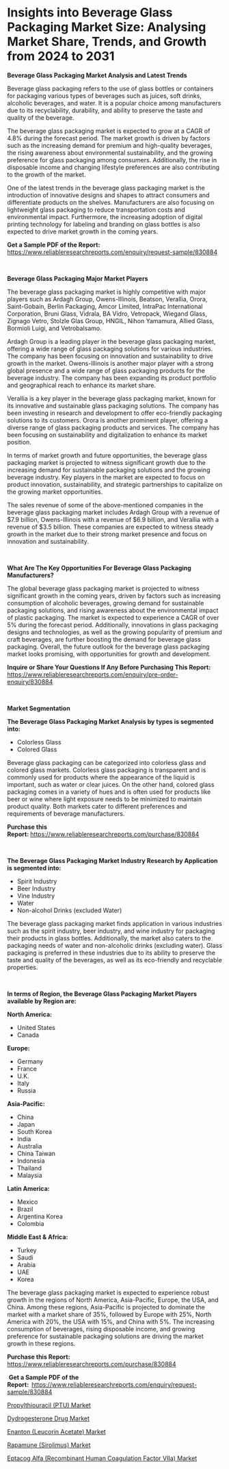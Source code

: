 <p><h1>Insights into Beverage Glass Packaging Market Size: Analysing Market Share, Trends, and Growth from 2024 to 2031</h1></p><p><strong>Beverage Glass Packaging Market Analysis and Latest Trends</strong></p>
<p><p>Beverage glass packaging refers to the use of glass bottles or containers for packaging various types of beverages such as juices, soft drinks, alcoholic beverages, and water. It is a popular choice among manufacturers due to its recyclability, durability, and ability to preserve the taste and quality of the beverage.</p><p>The beverage glass packaging market is expected to grow at a CAGR of 4.8% during the forecast period. The market growth is driven by factors such as the increasing demand for premium and high-quality beverages, the rising awareness about environmental sustainability, and the growing preference for glass packaging among consumers. Additionally, the rise in disposable income and changing lifestyle preferences are also contributing to the growth of the market.</p><p>One of the latest trends in the beverage glass packaging market is the introduction of innovative designs and shapes to attract consumers and differentiate products on the shelves. Manufacturers are also focusing on lightweight glass packaging to reduce transportation costs and environmental impact. Furthermore, the increasing adoption of digital printing technology for labeling and branding on glass bottles is also expected to drive market growth in the coming years.</p></p>
<p><strong>Get a Sample PDF of the Report:&nbsp;</strong> <a href="https://www.reliableresearchreports.com/enquiry/request-sample/830884">https://www.reliableresearchreports.com/enquiry/request-sample/830884</a></p>
<p>&nbsp;</p>
<p><strong>Beverage Glass Packaging Major Market Players</strong></p>
<p><p>The beverage glass packaging market is highly competitive with major players such as Ardagh Group, Owens-Illinois, Beatson, Verallia, Orora, Saint-Gobain, Berlin Packaging, Amcor Limited, IntraPac International Corporation, Bruni Glass, Vidrala, BA Vidro, Vetropack, Wiegand Glass, Zignago Vetro, Stolzle Glas Group, HNGIL, Nihon Yamamura, Allied Glass, Bormioli Luigi, and Vetrobalsamo.</p><p>Ardagh Group is a leading player in the beverage glass packaging market, offering a wide range of glass packaging solutions for various industries. The company has been focusing on innovation and sustainability to drive growth in the market. Owens-Illinois is another major player with a strong global presence and a wide range of glass packaging products for the beverage industry. The company has been expanding its product portfolio and geographical reach to enhance its market share.</p><p>Verallia is a key player in the beverage glass packaging market, known for its innovative and sustainable glass packaging solutions. The company has been investing in research and development to offer eco-friendly packaging solutions to its customers. Orora is another prominent player, offering a diverse range of glass packaging products and services. The company has been focusing on sustainability and digitalization to enhance its market position.</p><p>In terms of market growth and future opportunities, the beverage glass packaging market is projected to witness significant growth due to the increasing demand for sustainable packaging solutions and the growing beverage industry. Key players in the market are expected to focus on product innovation, sustainability, and strategic partnerships to capitalize on the growing market opportunities.</p><p>The sales revenue of some of the above-mentioned companies in the beverage glass packaging market includes Ardagh Group with a revenue of $7.9 billion, Owens-Illinois with a revenue of $6.9 billion, and Verallia with a revenue of $3.5 billion. These companies are expected to witness steady growth in the market due to their strong market presence and focus on innovation and sustainability.</p></p>
<p>&nbsp;</p>
<p><strong>What Are The Key Opportunities For Beverage Glass Packaging Manufacturers?</strong></p>
<p><p>The global beverage glass packaging market is projected to witness significant growth in the coming years, driven by factors such as increasing consumption of alcoholic beverages, growing demand for sustainable packaging solutions, and rising awareness about the environmental impact of plastic packaging. The market is expected to experience a CAGR of over 5% during the forecast period. Additionally, innovations in glass packaging designs and technologies, as well as the growing popularity of premium and craft beverages, are further boosting the demand for beverage glass packaging. Overall, the future outlook for the beverage glass packaging market looks promising, with opportunities for growth and development.</p></p>
<p><strong>Inquire or Share Your Questions If Any Before Purchasing This Report:</strong> <a href="https://www.reliableresearchreports.com/enquiry/pre-order-enquiry/830884">https://www.reliableresearchreports.com/enquiry/pre-order-enquiry/830884</a></p>
<p>&nbsp;</p>
<p><strong>Market Segmentation</strong></p>
<p><strong>The Beverage Glass Packaging Market Analysis by types is segmented into:</strong></p>
<p><ul><li>Colorless Glass</li><li>Colored Glass</li></ul></p>
<p><p>Beverage glass packaging can be categorized into colorless glass and colored glass markets. Colorless glass packaging is transparent and is commonly used for products where the appearance of the liquid is important, such as water or clear juices. On the other hand, colored glass packaging comes in a variety of hues and is often used for products like beer or wine where light exposure needs to be minimized to maintain product quality. Both markets cater to different preferences and requirements of beverage manufacturers.</p></p>
<p><strong>Purchase this Report:&nbsp;</strong><a href="https://www.reliableresearchreports.com/purchase/830884">https://www.reliableresearchreports.com/purchase/830884</a></p>
<p>&nbsp;</p>
<p><strong>The Beverage Glass Packaging Market Industry Research by Application is segmented into:</strong></p>
<p><ul><li>Spirit Industry</li><li>Beer Industry</li><li>Vine Industry</li><li>Water</li><li>Non-alcohol Drinks (excluded Water)</li></ul></p>
<p><p>The beverage glass packaging market finds application in various industries such as the spirit industry, beer industry, and wine industry for packaging their products in glass bottles. Additionally, the market also caters to the packaging needs of water and non-alcoholic drinks (excluding water). Glass packaging is preferred in these industries due to its ability to preserve the taste and quality of the beverages, as well as its eco-friendly and recyclable properties.</p></p>
<p>&nbsp;</p>
<p><strong>In terms of Region, the Beverage Glass Packaging Market Players available by Region are:</strong></p>
<p>
    <p> <strong> North America: </strong>
        <ul>
            <li>United States</li>
            <li>Canada</li>
        </ul>
        </p> 
    <p> <strong> Europe: </strong>
        <ul>
            <li>Germany</li>
            <li>France</li>
            <li>U.K.</li>
            <li>Italy</li>
            <li>Russia</li>
        </ul>
        </p> 
    <p> <strong> Asia-Pacific: </strong>
        <ul>
            <li>China</li>
            <li>Japan</li>
            <li>South Korea</li>
            <li>India</li>
            <li>Australia</li>
            <li>China Taiwan</li>
            <li>Indonesia</li>
            <li>Thailand</li>
            <li>Malaysia</li>
        </ul>
        </p> 
    <p> <strong> Latin America: </strong>
        <ul>
            <li>Mexico</li>
            <li>Brazil</li>
            <li>Argentina Korea</li>
            <li>Colombia</li>
        </ul>
        </p> 
    <p> <strong> Middle East & Africa: </strong>
        <ul>
            <li>Turkey</li>
            <li>Saudi</li>
            <li>Arabia</li>
            <li>UAE</li>
            <li>Korea</li>
        </ul>
    </p>
    </p>
<p><p>The beverage glass packaging market is expected to experience robust growth in the regions of North America, Asia-Pacific, Europe, the USA, and China. Among these regions, Asia-Pacific is projected to dominate the market with a market share of 35%, followed by Europe with 25%, North America with 20%, the USA with 15%, and China with 5%. The increasing consumption of beverages, rising disposable income, and growing preference for sustainable packaging solutions are driving the market growth in these regions.</p></p>
<p><strong>Purchase this Report: </strong><a href="https://www.reliableresearchreports.com/purchase/830884">https://www.reliableresearchreports.com/purchase/830884</a></p>
<p>&nbsp;<strong>Get a Sample PDF of the Report:&nbsp;&nbsp;</strong><a href="https://www.reliableresearchreports.com/enquiry/request-sample/830884">https://www.reliableresearchreports.com/enquiry/request-sample/830884</a></p>
<p><strong></strong></p>
<p><p><a href="https://medium.com/@itzelheller2005/propylthiouracil-ptu-market-the-key-to-successful-business-strategy-forecast-till-2031-271cc72ea79f">Propylthiouracil (PTU) Market</a></p><p><a href="https://medium.com/@itzelheller2005/dydrogesterone-drug-market-insight-market-trends-growth-forecasted-from-2024-to-2031-03dce04ac738">Dydrogesterone Drug Market</a></p><p><a href="https://medium.com/@itzelheller2005/enanton-leucorin-acetate-market-share-evolution-and-market-growth-trends-2024-2031-096ee36f1669">Enanton (Leucorin Acetate) Market</a></p><p><a href="https://medium.com/@raulkihn1910/rapamune-sirolimus-market-the-key-to-successful-business-strategy-forecast-till-2031-26d4e30ae4ba">Rapamune (Sirolimus) Market</a></p><p><a href="https://medium.com/@itzelheller2005/eptacog-alfa-recombinant-human-coagulation-factor-viia-market-trends-and-market-analysis-a93d97ec6a36">Eptacog Alfa (Recombinant Human Coagulation Factor VIIa) Market</a></p></p>